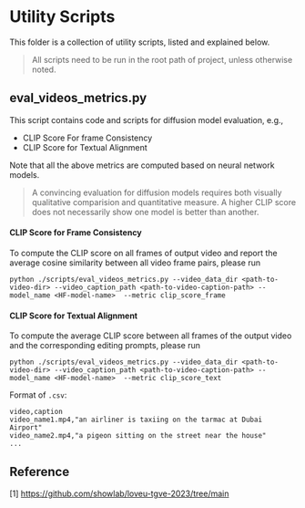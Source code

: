 # Utility Scripts

This folder is a collection of utility scripts, listed and explained below.

> All scripts need to be run in the root path of project, unless otherwise noted.

## eval_videos_metrics.py

This script contains code and scripts for diffusion model evaluation, e.g.,

- CLIP Score For frame Consistency
- CLIP Score for Textual Alignment


Note that all the above metrics are computed based on neural network models.

> A convincing evaluation for diffusion models requires both visually qualitative comparision and quantitative measure. A higher CLIP score does not necessarily show one model is better than another.


#### CLIP Score for Frame Consistency

To compute the CLIP score on all frames of output video and report the average cosine similarity between all video frame pairs, please run

```shell
python ./scripts/eval_videos_metrics.py --video_data_dir <path-to-video-dir> --video_caption_path <path-to-video-caption-path> --model_name <HF-model-name>  --metric clip_score_frame
```

#### CLIP Score for Textual Alignment

To compute the average CLIP score between all frames of the output video and the corresponding editing prompts, please run

```shell
python ./scripts/eval_videos_metrics.py --video_data_dir <path-to-video-dir> --video_caption_path <path-to-video-caption-path> --model_name <HF-model-name>  --metric clip_score_text
```

Format of `.csv`:
```
video,caption
video_name1.mp4,"an airliner is taxiing on the tarmac at Dubai Airport"
video_name2.mp4,"a pigeon sitting on the street near the house"
...
```

## Reference

[1] https://github.com/showlab/loveu-tgve-2023/tree/main
